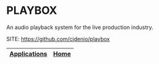 # PLAYBOX

 An audio playback system for the live production industry. 
 
 SITE: https://github.com/cjdenio/playbox

 | [Applications](https://portable-linux-apps.github.io/apps.html) | [Home](https://portable-linux-apps.github.io)
 | --- | --- |
